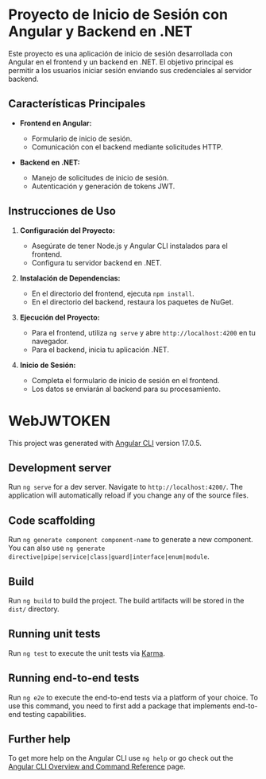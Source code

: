 # Proyecto de Inicio de Sesión con Angular y Backend en .NET

Este proyecto es una aplicación de inicio de sesión desarrollada con Angular en el frontend y un backend en .NET. El objetivo principal es permitir a los usuarios iniciar sesión enviando sus credenciales al servidor backend.

## Características Principales

- **Frontend en Angular:**
  - Formulario de inicio de sesión.
  - Comunicación con el backend mediante solicitudes HTTP.

- **Backend en .NET:**
  - Manejo de solicitudes de inicio de sesión.
  - Autenticación y generación de tokens JWT.

## Instrucciones de Uso

1. **Configuración del Proyecto:**
   - Asegúrate de tener Node.js y Angular CLI instalados para el frontend.
   - Configura tu servidor backend en .NET.

2. **Instalación de Dependencias:**
   - En el directorio del frontend, ejecuta `npm install`.
   - En el directorio del backend, restaura los paquetes de NuGet.

3. **Ejecución del Proyecto:**
   - Para el frontend, utiliza `ng serve` y abre `http://localhost:4200` en tu navegador.
   - Para el backend, inicia tu aplicación .NET.

4. **Inicio de Sesión:**
   - Completa el formulario de inicio de sesión en el frontend.
   - Los datos se enviarán al backend para su procesamiento.







# WebJWTOKEN

This project was generated with [Angular CLI](https://github.com/angular/angular-cli) version 17.0.5.

## Development server

Run `ng serve` for a dev server. Navigate to `http://localhost:4200/`. The application will automatically reload if you change any of the source files.

## Code scaffolding

Run `ng generate component component-name` to generate a new component. You can also use `ng generate directive|pipe|service|class|guard|interface|enum|module`.

## Build

Run `ng build` to build the project. The build artifacts will be stored in the `dist/` directory.

## Running unit tests

Run `ng test` to execute the unit tests via [Karma](https://karma-runner.github.io).

## Running end-to-end tests

Run `ng e2e` to execute the end-to-end tests via a platform of your choice. To use this command, you need to first add a package that implements end-to-end testing capabilities.

## Further help

To get more help on the Angular CLI use `ng help` or go check out the [Angular CLI Overview and Command Reference](https://angular.io/cli) page.
